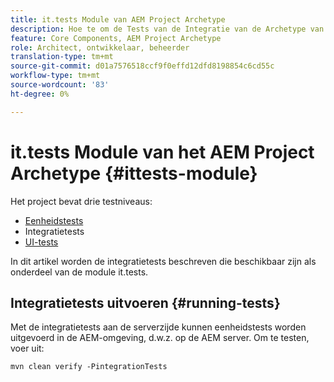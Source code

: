 ```yaml
---
title: it.tests Module van AEM Project Archetype
description: Hoe te om de Tests van de Integratie van de Archetype van het AEM te gebruiken
feature: Core Components, AEM Project Archetype
role: Architect, ontwikkelaar, beheerder
translation-type: tm+mt
source-git-commit: d01a7576518ccf9f0effd12dfd8198854c6cd55c
workflow-type: tm+mt
source-wordcount: '83'
ht-degree: 0%

---
```



# it.tests Module van het AEM Project Archetype {#ittests-module}

Het project bevat drie testniveaus:

* [Eenheidstests](core.md#unit-tests)
* Integratietests
* [UI-tests](uitests.md)

In dit artikel worden de integratietests beschreven die beschikbaar zijn als onderdeel van de module it.tests.

## Integratietests uitvoeren {#running-tests}

Met de integratietests aan de serverzijde kunnen eenheidstests worden uitgevoerd in de AEM-omgeving, d.w.z. op de AEM server. Om te testen, voer uit:

```
mvn clean verify -PintegrationTests
```
